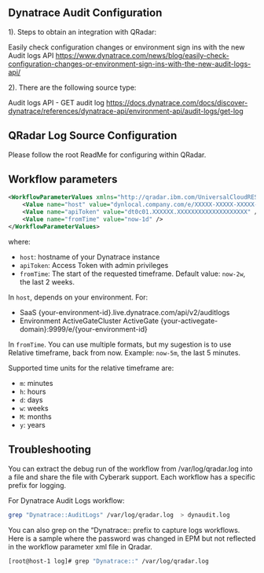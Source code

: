 Dynatrace Audit Configuration
-----------------

1). Steps to obtain an integration with QRadar:

Easily check configuration changes or environment sign ins with the new Audit logs API
https://www.dynatrace.com/news/blog/easily-check-configuration-changes-or-environment-sign-ins-with-the-new-audit-logs-api/

2). There are the following source type:

Audit logs API - GET audit log
https://docs.dynatrace.com/docs/discover-dynatrace/references/dynatrace-api/environment-api/audit-logs/get-log


QRadar Log Source Configuration
--------------------------------
Please follow the root ReadMe for configuring within QRadar.


Workflow parameters
--------------------------------

```xml
<WorkflowParameterValues xmlns="http://qradar.ibm.com/UniversalCloudRESTAPI/WorkflowParameterValues/V1">
    <Value name="host" value="dynlocal.company.com/e/XXXXX-XXXXX-XXXXX-XXXX" />
    <Value name="apiToken" value="dt0c01.XXXXXX.XXXXXXXXXXXXXXXXXXXX" />    
    <Value name="fromTime" value="now-1d" />
</WorkflowParameterValues>
```

where:

- `host`: hostname of your Dynatrace instance
- `apiToken`: Access Token with admin privileges
- `fromTime`: The start of the requested timeframe. Default value: `now-2w`, the last 2 weeks.


In `host`, depends on your environment. For:

- SaaS	{your-environment-id}.live.dynatrace.com/api/v2/auditlogs
- Environment ActiveGateCluster ActiveGate	{your-activegate-domain}:9999/e/{your-environment-id}

In `fromTime`. You can use multiple formats, but my sugestion is to use Relative timeframe, back from now. Example: `now-5m`, the last 5 minutes.

Supported time units for the relative timeframe are:

- `m`: minutes
- `h`: hours
- `d`: days
- `w`: weeks
- `M`: months
- `y`: years

Troubleshooting 
-------------------
You can extract the debug run of the workflow from /var/log/qradar.log into a file and share the file with Cyberark support. Each workflow has 
a specific prefix for logging.

For Dynatrace Audit Logs workflow:

```bash
grep "Dynatrace::AuditLogs" /var/log/qradar.log  > dynaudit.log
```

You can also grep on the “Dynatrace:: prefix to capture logs workflows. Here is a sample where the password was changed in EPM but not 
reflected in the workflow parameter xml file in Qradar.

```bash
[root@host-1 log]# grep "Dynatrace::" /var/log/qradar.log
```
